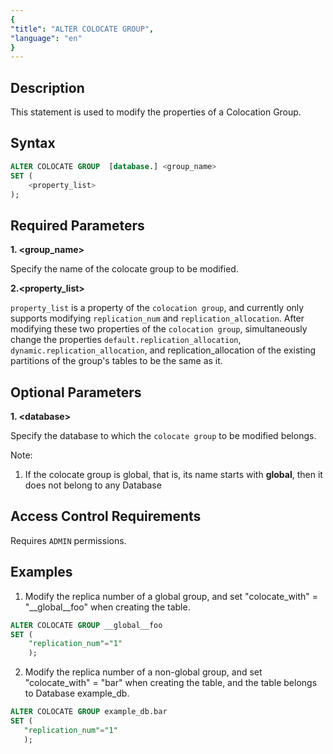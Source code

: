 ```yaml
---
{
"title": "ALTER COLOCATE GROUP",
"language": "en"
}
---
```


<!--
Licensed to the Apache Software Foundation (ASF) under one
or more contributor license agreements. See the NOTICE file
distributed with this work for additional information
regarding copyright ownership. The ASF licenses this file
to you under the Apache License, Version 2.0 (the
"License"); you may not use this file except in compliance
with the License. You may obtain a copy of the License at

  http://www.apache.org/licenses/LICENSE-2.0

Unless required by applicable law or agreed to in writing,
software distributed under the License is distributed on an
"AS IS" BASIS, WITHOUT WARRANTIES OR CONDITIONS OF ANY
KIND, either express or implied. See the License for the
specific language governing permissions and limitations
under the License.
-->



## Description

This statement is used to modify the properties of a Colocation Group.

## Syntax

```sql
ALTER COLOCATE GROUP  [database.] <group_name>
SET (
    <property_list>
);
```
## Required Parameters

**1. \<group_name\>**

Specify the name of the colocate group to be modified.

**2.\<property_list\>**

`property_list` is a property of the `colocation group`, and currently only supports modifying `replication_num` and `replication_allocation`. After modifying these two properties of the `colocation group`, simultaneously change the properties `default.replication_allocation`, `dynamic.replication_allocation`, and replication_allocation of the existing partitions of the group's tables to be the same as it.

## Optional Parameters

**1. \<database\>**

Specify the database to which the `colocate group` to be modified belongs.

Note:
1. If the colocate group is global, that is, its name starts with __global__, then it does not belong to any Database

## Access Control Requirements
Requires `ADMIN` permissions.

## Examples

1. Modify the replica number of a global group, and set "colocate_with" = "__global__foo" when creating the table.

```sql
ALTER COLOCATE GROUP __global__foo
SET (
    "replication_num"="1"
    );
```

2. Modify the replica number of a non-global group, and set "colocate_with" = "bar" when creating the table, and the table belongs to Database example_db.
 ```sql 
ALTER COLOCATE GROUP example_db.bar
SET (
    "replication_num"="1"
    );
```
